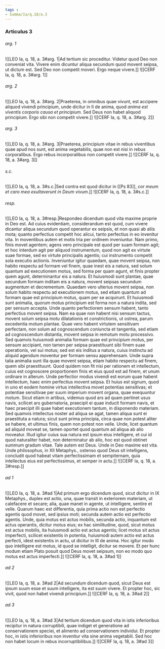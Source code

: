 ```yaml
---
tags : 
- Summa/Ia/q.18/a.3
---
```


### Articulus 3

###### arg. 1
![[LEO Ia, q. 18, a. 3#arg. 1|Ad tertium sic proceditur. Videtur quod Deo non conveniat vita. Vivere enim dicuntur aliqua secundum quod movent seipsa, ut dictum est. Sed Deo non competit moveri. Ergo neque vivere.]]
![[CERF Ia, q. 18, a. 3#arg. 1]]

###### arg. 2
![[LEO Ia, q. 18, a. 3#arg. 2|Praeterea, in omnibus quae vivunt, est accipere aliquod vivendi principium, unde dicitur in II de anima, quod *anima est viventis corporis causa et principium*. Sed Deus non habet aliquod principium. Ergo sibi non competit vivere.]]
![[CERF Ia, q. 18, a. 3#arg. 2]]

###### arg. 3
![[LEO Ia, q. 18, a. 3#arg. 3|Praeterea, principium vitae in rebus viventibus quae apud nos sunt, est anima vegetabilis, quae non est nisi in rebus corporalibus. Ergo rebus incorporalibus non competit vivere.]]
![[CERF Ia, q. 18, a. 3#arg. 3]]

###### s.c.
![[LEO Ia, q. 18, a. 3#s.c.|Sed contra est quod dicitur in [[Ps 83]], *cor meum et caro mea exultaverunt in Deum vivum*.]]
![[CERF Ia, q. 18, a. 3#s.c.]]

###### resp.
![[LEO Ia, q. 18, a. 3#resp.|Respondeo dicendum quod vita maxime proprie in Deo est. Ad cuius evidentiam, considerandum est quod, cum vivere dicantur aliqua secundum quod operantur ex seipsis, et non quasi ab aliis mota; quanto perfectius competit hoc alicui, tanto perfectius in eo invenitur vita. In moventibus autem et motis tria per ordinem inveniuntur. Nam primo, finis movet agentem; agens vero principale est quod per suam formam agit; et hoc interdum agit per aliquod instrumentum, quod non agit ex virtute suae formae, sed ex virtute principalis agentis; cui instrumento competit sola executio actionis. Inveniuntur igitur quaedam, quae movent seipsa, non habito respectu ad formam vel finem, quae inest eis a natura, sed solum quantum ad executionem motus, sed forma per quam agunt, et finis propter quem agunt, determinantur eis a natura. Et huiusmodi sunt plantae, quae secundum formam inditam eis a natura, movent seipsas secundum augmentum et decrementum. Quaedam vero ulterius movent seipsa, non solum habito respectu ad executionem motus, sed etiam quantum ad formam quae est principium motus, quam per se acquirunt. Et huiusmodi sunt animalia, quorum motus principium est forma non a natura indita, sed per sensum accepta. Unde quanto perfectiorem sensum habent, tanto perfectius movent seipsa. Nam ea quae non habent nisi sensum tactus, movent solum seipsa motu dilatationis et constrictionis, ut ostrea, parum excedentia motum plantae. Quae vero habent virtutem sensitivam perfectam, non solum ad cognoscendum coniuncta et tangentia, sed etiam ad cognoscendum distantia, movent seipsa in remotum motu processivo. Sed quamvis huiusmodi animalia formam quae est principium motus, per sensum accipiant, non tamen per seipsa praestituunt sibi finem suae operationis, vel sui motus; sed est eis inditus a natura, cuius instinctu ad aliquid agendum moventur per formam sensu apprehensam. Unde supra talia animalia sunt illa quae movent seipsa, etiam habito respectu ad finem, quem sibi praestituunt. Quod quidem non fit nisi per rationem et intellectum, cuius est cognoscere proportionem finis et eius quod est ad finem, et unum ordinare in alterum. Unde perfectior modus vivendi est eorum quae habent intellectum, haec enim perfectius movent seipsa. Et huius est signum, quod in uno et eodem homine virtus intellectiva movet potentias sensitivas; et potentiae sensitivae per suum imperium movent organa, quae exequuntur motum. Sicut etiam in artibus, videmus quod ars ad quam pertinet usus navis, scilicet ars gubernatoria, praecipit ei quae inducit formam navis, et haec praecipit illi quae habet executionem tantum, in disponendo materiam. Sed quamvis intellectus noster ad aliqua se agat, tamen aliqua sunt ei praestituta a natura; sicut sunt prima principia, circa quae non potest aliter se habere, et ultimus finis, quem non potest non velle. Unde, licet quantum ad aliquid moveat se, tamen oportet quod quantum ad aliqua ab alio moveatur. Illud igitur cuius sua natura est ipsum eius intelligere, et cui id quod naturaliter habet, non determinatur ab alio, hoc est quod obtinet summum gradum vitae. Tale autem est Deus. Unde in Deo maxime est vita. Unde philosophus, in XII Metaphys., ostenso quod Deus sit intelligens, concludit quod habeat vitam perfectissimam et sempiternam, quia intellectus eius est perfectissimus, et semper in actu.]]
![[CERF Ia, q. 18, a. 3#resp.]]

###### ad 1
![[LEO Ia, q. 18, a. 3#ad 1|Ad primum ergo dicendum quod, sicut dicitur in IX Metaphys., duplex est actio, una, quae transit in exteriorem materiam, ut calefacere et secare; alia, quae manet in agente, ut intelligere, sentire et velle. Quarum haec est differentia, quia prima actio non est perfectio agentis quod movet, sed ipsius moti; secunda autem actio est perfectio agentis. Unde, quia motus est actus mobilis, secunda actio, inquantum est actus operantis, dicitur motus eius; ex hac similitudine, quod, sicut motus est actus mobilis, ita huiusmodi actio est actus agentis; licet motus sit actus imperfecti, scilicet existentis in potentia, huiusmodi autem actio est actus perfecti, idest existentis in actu, ut dicitur in III de anima. Hoc igitur modo quo intelligere est motus, id quod se intelligit, dicitur se movere. Et per hunc modum etiam Plato posuit quod Deus movet seipsum, non eo modo quo motus est actus imperfecti.]]
![[CERF Ia, q. 18, a. 3#ad 1]]

###### ad 2
![[LEO Ia, q. 18, a. 3#ad 2|Ad secundum dicendum quod, sicut Deus est ipsum suum esse et suum intelligere, ita est suum vivere. Et propter hoc, sic vivit, quod non habet vivendi principium.]]
![[CERF Ia, q. 18, a. 3#ad 2]]

###### ad 3
![[LEO Ia, q. 18, a. 3#ad 3|Ad tertium dicendum quod vita in istis inferioribus recipitur in natura corruptibili, quae indiget et generatione ad conservationem speciei, et alimento ad conservationem individui. Et propter hoc, in istis inferioribus non invenitur vita sine anima vegetabili. Sed hoc non habet locum in rebus incorruptibilibus.]]
![[CERF Ia, q. 18, a. 3#ad 3]]

